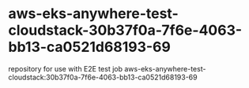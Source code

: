 # aws-eks-anywhere-test-cloudstack-30b37f0a-7f6e-4063-bb13-ca0521d68193-69
repository for use with E2E test job aws-eks-anywhere-test-cloudstack:30b37f0a-7f6e-4063-bb13-ca0521d68193-69
